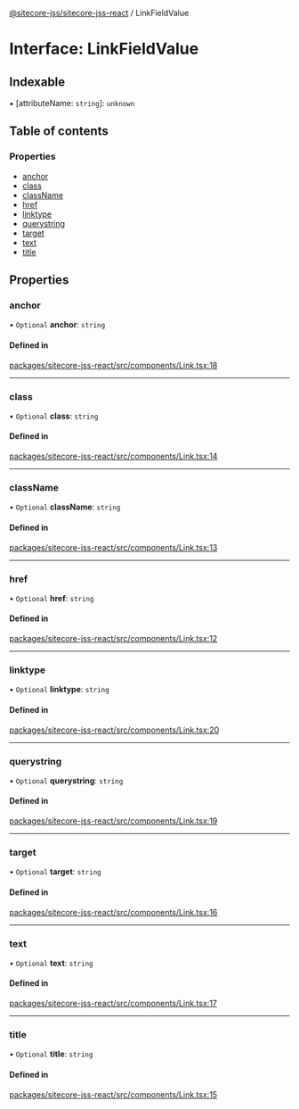 [@sitecore-jss/sitecore-jss-react](../README.md) / LinkFieldValue

# Interface: LinkFieldValue

## Indexable

▪ [attributeName: `string`]: `unknown`

## Table of contents

### Properties

- [anchor](LinkFieldValue.md#anchor)
- [class](LinkFieldValue.md#class)
- [className](LinkFieldValue.md#classname)
- [href](LinkFieldValue.md#href)
- [linktype](LinkFieldValue.md#linktype)
- [querystring](LinkFieldValue.md#querystring)
- [target](LinkFieldValue.md#target)
- [text](LinkFieldValue.md#text)
- [title](LinkFieldValue.md#title)

## Properties

### anchor

• `Optional` **anchor**: `string`

#### Defined in

[packages/sitecore-jss-react/src/components/Link.tsx:18](https://github.com/Sitecore/jss/blob/a0d83f1b9/packages/sitecore-jss-react/src/components/Link.tsx#L18)

___

### class

• `Optional` **class**: `string`

#### Defined in

[packages/sitecore-jss-react/src/components/Link.tsx:14](https://github.com/Sitecore/jss/blob/a0d83f1b9/packages/sitecore-jss-react/src/components/Link.tsx#L14)

___

### className

• `Optional` **className**: `string`

#### Defined in

[packages/sitecore-jss-react/src/components/Link.tsx:13](https://github.com/Sitecore/jss/blob/a0d83f1b9/packages/sitecore-jss-react/src/components/Link.tsx#L13)

___

### href

• `Optional` **href**: `string`

#### Defined in

[packages/sitecore-jss-react/src/components/Link.tsx:12](https://github.com/Sitecore/jss/blob/a0d83f1b9/packages/sitecore-jss-react/src/components/Link.tsx#L12)

___

### linktype

• `Optional` **linktype**: `string`

#### Defined in

[packages/sitecore-jss-react/src/components/Link.tsx:20](https://github.com/Sitecore/jss/blob/a0d83f1b9/packages/sitecore-jss-react/src/components/Link.tsx#L20)

___

### querystring

• `Optional` **querystring**: `string`

#### Defined in

[packages/sitecore-jss-react/src/components/Link.tsx:19](https://github.com/Sitecore/jss/blob/a0d83f1b9/packages/sitecore-jss-react/src/components/Link.tsx#L19)

___

### target

• `Optional` **target**: `string`

#### Defined in

[packages/sitecore-jss-react/src/components/Link.tsx:16](https://github.com/Sitecore/jss/blob/a0d83f1b9/packages/sitecore-jss-react/src/components/Link.tsx#L16)

___

### text

• `Optional` **text**: `string`

#### Defined in

[packages/sitecore-jss-react/src/components/Link.tsx:17](https://github.com/Sitecore/jss/blob/a0d83f1b9/packages/sitecore-jss-react/src/components/Link.tsx#L17)

___

### title

• `Optional` **title**: `string`

#### Defined in

[packages/sitecore-jss-react/src/components/Link.tsx:15](https://github.com/Sitecore/jss/blob/a0d83f1b9/packages/sitecore-jss-react/src/components/Link.tsx#L15)
